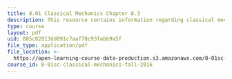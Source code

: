 ```yaml
---
title: 8.01 Classical Mechanics Chapter 8.3
description: This resource contains information regarding classical mechanics.
type: course
layout: pdf
uid: 885c82813dd091c7aaf78c93fabb9a5f
file_type: application/pdf
file_location: >-
  https://open-learning-course-data-production.s3.amazonaws.com/8-01sc-classical-mechanics-fall-2016/885c82813dd091c7aaf78c93fabb9a5f_MIT8_01F16_chapter8.3.pdf
course_id: 8-01sc-classical-mechanics-fall-2016
---
```

